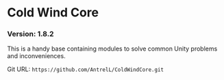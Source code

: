 # Cold Wind Core

### Version: **1.8.2**

This is a handy base containing modules to solve common Unity problems and inconveniences.

Git URL: `https://github.com/AntrelL/ColdWindCore.git`
